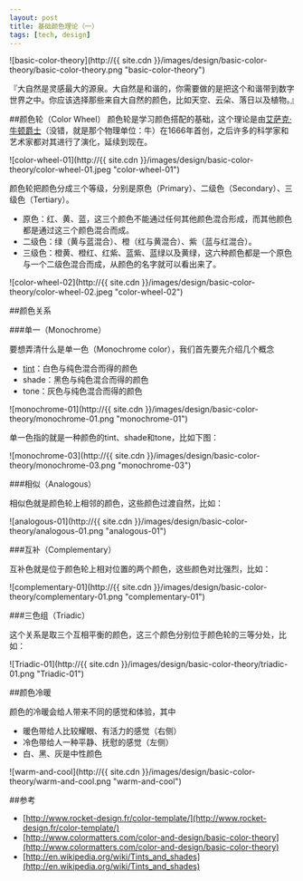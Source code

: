 ```yaml
---
layout: post
title: 基础颜色理论（一）
tags: [tech, design]
---
```


![basic-color-theory](http://{{ site.cdn }}/images/design/basic-color-theory/basic-color-theory.png "basic-color-theory")

『大自然是灵感最大的源泉。大自然是和谐的，你需要做的是把这个和谐带到数字世界之中。你应该选择那些来自大自然的颜色，比如天空、云朵、落日以及植物。』

##颜色轮（Color Wheel）
颜色轮是学习颜色搭配的基础，这个理论是由[艾萨克·牛顿爵士](http://zh.wikipedia.org/wiki/%E8%89%BE%E8%90%A8%E5%85%8B%C2%B7%E7%89%9B%E9%A1%BF)（没错，就是那个物理单位：牛）在1666年首创，之后许多的科学家和艺术家都对其进行了演化，延续到现在。

![color-wheel-01](http://{{ site.cdn }}/images/design/basic-color-theory/color-wheel-01.jpeg "color-wheel-01")

颜色轮把颜色分成三个等级，分别是原色（Primary）、二级色（Secondary）、三级色（Tertiary）。

* 原色：红、黄、蓝，这三个颜色不能通过任何其他颜色混合形成，而其他颜色都是通过这三个颜色混合而成。
* 二级色：绿（黄与蓝混合）、橙（红与黄混合）、紫（蓝与红混合）。
* 三级色：橙黄、橙红、红紫、蓝紫、蓝绿以及黄绿，这六种颜色都是一个原色与一个二级色混合而成，从颜色的名字就可以看出来了。

![color-wheel-02](http://{{ site.cdn }}/images/design/basic-color-theory/color-wheel-02.jpeg "color-wheel-02")

##颜色关系

###单一（Monochrome）

要想弄清什么是单一色（Monochrome color），我们首先要先介绍几个概念

* [tint](http://en.wikipedia.org/wiki/Tints_and_shades)：白色与纯色混合而得的颜色
* shade：黑色与纯色混合而得的颜色
* tone：灰色与纯色混合而得的颜色

![monochrome-01](http://{{ site.cdn }}/images/design/basic-color-theory/monochrome-01.png "monochrome-01")

单一色指的就是一种颜色的tint、shade和tone，比如下图：

![monochrome-03](http://{{ site.cdn }}/images/design/basic-color-theory/monochrome-03.png "monochrome-03")

###相似（Analogous）

相似色就是颜色轮上相邻的颜色，这些颜色过渡自然，比如：

![analogous-01](http://{{ site.cdn }}/images/design/basic-color-theory/analogous-01.png "analogous-01")

###互补（Complementary）

互补色就是位于颜色轮上相对位置的两个颜色，这些颜色对比强烈，比如：

![complementary-01](http://{{ site.cdn }}/images/design/basic-color-theory/complementary-01.png "complementary-01")

###三色组（Triadic）

这个关系是取三个互相平衡的颜色，这三个颜色分别位于颜色轮的三等分处，比如：

![Triadic-01](http://{{ site.cdn }}/images/design/basic-color-theory/triadic-01.png "Triadic-01")

##颜色冷暖

颜色的冷暖会给人带来不同的感觉和体验，其中

* 暖色带给人比较耀眼、有活力的感觉（右侧）
* 冷色带给人一种平静、抚慰的感觉（左侧）
* 白、黑、灰是中性颜色

![warm-and-cool](http://{{ site.cdn }}/images/design/basic-color-theory/warm-and-cool.png "warm-and-cool")

##参考
* [http://www.rocket-design.fr/color-template/](http://www.rocket-design.fr/color-template/)
* [http://www.colormatters.com/color-and-design/basic-color-theory](http://www.colormatters.com/color-and-design/basic-color-theory)
* [http://en.wikipedia.org/wiki/Tints_and_shades](http://en.wikipedia.org/wiki/Tints_and_shades)
